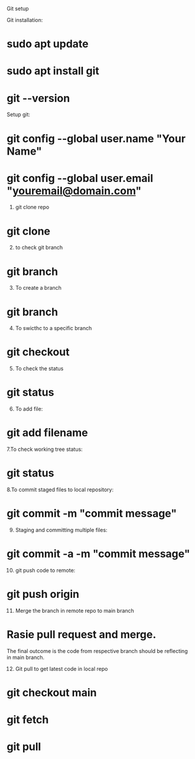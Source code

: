 Git setup


Git installation:
# sudo apt update
# sudo apt install git
# git --version

Setup git:
# git config --global user.name "Your Name"
# git config --global user.email "youremail@domain.com"


1. git clone repo
# git clone <repo url>

2. to check git branch
# git branch

3. To create a branch
# git branch <branch name>

4. To swicthc to a specific branch
# git checkout <branch name>

5. To check the status
# git status

<Create some file>

6. To add file:
# git add filename

7.To check working tree status:
# git status

8.To commit staged files to local repository:
# git commit -m "commit message"


9. Staging and committing multiple files:
# git commit  -a  -m "commit message"

10. git push code to remote:
# git push origin <branchname>

11. Merge the branch in remote repo to main branch
# Rasie pull request and merge.


The final outcome is the code from respective branch should be reflecting in main branch.


12. Git pull to get latest code in local repo
# git checkout main 
# git fetch 
# git pull

